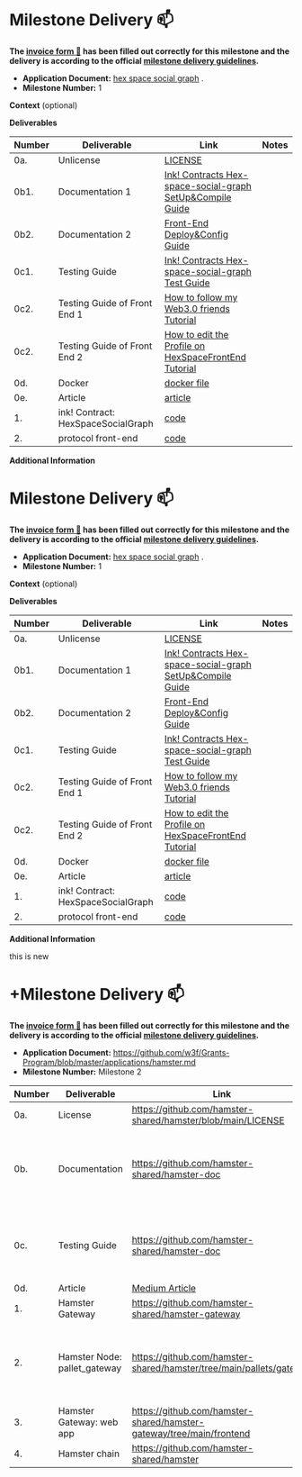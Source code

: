 # Milestone Delivery :mailbox:

**The [invoice form :pencil:](https://docs.google.com/forms/d/e/1FAIpQLSfmNYaoCgrxyhzgoKQ0ynQvnNRoTmgApz9NrMp-hd8mhIiO0A/viewform) has been filled out correctly for this milestone and the delivery is according to the official [milestone delivery guidelines](https://github.com/w3f/Grants-Program/blob/master/docs/milestone-deliverables-guidelines.md).**

- **Application Document:** [hex space social graph](https://github.com/w3f/Grants-Program/blob/master/applications/hex.md) .
- **Milestone Number:** 1

**Context** (optional)

**Deliverables**

| Number | Deliverable                        | Link                                                                                                                                                                          | Notes |
| ------ | ---------------------------------- | ----------------------------------------------------------------------------------------------------------------------------------------------------------------------------- | ----- |
| 0a.    | Unlicense                          | [LICENSE](https://github.com/rust-0x0/hex-space-protocol-substrate/blob/9123f9503f45a89958bef6c96eb308b82dd7f3a6/LICENSE)                                                     |       |
| 0b1.   | Documentation 1                    | [Ink! Contracts Hex-space-social-graph SetUp&Compile Guide](https://github.com/rust-0x0/hex-space-protocol-substrate/blob/9123f9503f45a89958bef6c96eb308b82dd7f3a6/README.md) |       |
| 0b2.   | Documentation 2                    | [Front-End Deploy&Config Guide](https://github.com/rust-0x0/hex-space-protocol-front-end/blob/508ca3ccf0459e975445eded2b084efbc34c6a6a/README.md)                             |       |
| 0c1.   | Testing Guide                      | [Ink! Contracts Hex-space-social-graph Test Guide](https://github.com/rust-0x0/hex-space-protocol-docs/blob/6ce9707bed58832e262cba236e07d1f8a9dc3e39/README.md)               |       |
| 0c2.   | Testing Guide of Front End 1       | [How to follow my Web3.0 friends Tutorial](https://github.com/rust-0x0/hex-space-protocol-docs/blob/6ce9707bed58832e262cba236e07d1f8a9dc3e39/Follow.md)                       |       |
| 0c2.   | Testing Guide of Front End 2       | [How to edit the Profile on HexSpaceFrontEnd Tutorial](https://github.com/rust-0x0/hex-space-protocol-docs/blob/6ce9707bed58832e262cba236e07d1f8a9dc3e39/Profile.md)          |       |
| 0d.    | Docker                             | [docker file](https://github.com/rust-0x0/hex-space-protocol-front-end/blob/508ca3ccf0459e975445eded2b084efbc34c6a6a/Dockerfile)                                              |       |
| 0e.    | Article                            | [article](https://medium.com/@rust.0x0/hex-space-social-graph-487c548c2391)                                                                                                   |       |
| 1.     | ink! Contract: HexSpaceSocialGraph | [code](https://github.com/rust-0x0/hex-space-protocol-substrate/tree/9123f9503f45a89958bef6c96eb308b82dd7f3a6/hex_space_social_graph)                                         |       |
| 2.     | protocol front-end                 | [code](https://github.com/rust-0x0/hex-space-protocol-front-end/tree/508ca3ccf0459e975445eded2b084efbc34c6a6a)                                                                |       |

**Additional Information**

# Milestone Delivery :mailbox:

**The [invoice form :pencil:](https://docs.google.com/forms/d/e/1FAIpQLSfmNYaoCgrxyhzgoKQ0ynQvnNRoTmgApz9NrMp-hd8mhIiO0A/viewform) has been filled out correctly for this milestone and the delivery is according to the official [milestone delivery guidelines](https://github.com/w3f/Grants-Program/blob/master/docs/milestone-deliverables-guidelines.md).**

- **Application Document:** [hex space social graph](https://github.com/w3f/Grants-Program/blob/master/applications/hex.md) .
- **Milestone Number:** 1

**Context** (optional)

**Deliverables**

| Number | Deliverable                        | Link                                                                                                                                                                          | Notes |
| ------ | ---------------------------------- | ----------------------------------------------------------------------------------------------------------------------------------------------------------------------------- | ----- |
| 0a.    | Unlicense                          | [LICENSE](https://github.com/rust-0x0/hex-space-protocol-substrate/blob/9123f9503f45a89958bef6c96eb308b82dd7f3a6/LICENSE)                                                     |       |
| 0b1.   | Documentation 1                    | [Ink! Contracts Hex-space-social-graph SetUp&Compile Guide](https://github.com/rust-0x0/hex-space-protocol-substrate/blob/9123f9503f45a89958bef6c96eb308b82dd7f3a6/README.md) |       |
| 0b2.   | Documentation 2                    | [Front-End Deploy&Config Guide](https://github.com/rust-0x0/hex-space-protocol-front-end/blob/508ca3ccf0459e975445eded2b084efbc34c6a6a/README.md)                             |       |
| 0c1.   | Testing Guide                      | [Ink! Contracts Hex-space-social-graph Test Guide](https://github.com/rust-0x0/hex-space-protocol-docs/blob/6ce9707bed58832e262cba236e07d1f8a9dc3e39/README.md)               |       |
| 0c2.   | Testing Guide of Front End 1       | [How to follow my Web3.0 friends Tutorial](https://github.com/rust-0x0/hex-space-protocol-docs/blob/6ce9707bed58832e262cba236e07d1f8a9dc3e39/Follow.md)                       |       |
| 0c2.   | Testing Guide of Front End 2       | [How to edit the Profile on HexSpaceFrontEnd Tutorial](https://github.com/rust-0x0/hex-space-protocol-docs/blob/6ce9707bed58832e262cba236e07d1f8a9dc3e39/Profile.md)          |       |
| 0d.    | Docker                             | [docker file](https://github.com/rust-0x0/hex-space-protocol-front-end/blob/508ca3ccf0459e975445eded2b084efbc34c6a6a/Dockerfile)                                              |       |
| 0e.    | Article                            | [article](https://medium.com/@rust.0x0/hex-space-social-graph-487c548c2391)                                                                                                   |       |
| 1.     | ink! Contract: HexSpaceSocialGraph | [code](https://github.com/rust-0x0/hex-space-protocol-substrate/tree/9123f9503f45a89958bef6c96eb308b82dd7f3a6/hex_space_social_graph)                                         |       |
| 2.     | protocol front-end                 | [code](https://github.com/rust-0x0/hex-space-protocol-front-end/tree/508ca3ccf0459e975445eded2b084efbc34c6a6a)                                                                |       |

**Additional Information**

this is new

# +Milestone Delivery 📫

**The [invoice form 📝](https://docs.google.com/forms/d/e/1FAIpQLSdSqj2vYjvpiIytkjcc40Pwl0Eg76WGUAq5L9e8eFuuOegmLw/viewform) has been filled out correctly for this milestone and the delivery is according to the official [milestone delivery guidelines](https://github.com/w3f/General-Grants-Program/blob/master/grants/milestone-deliverables-guidelines.md).**

- **Application Document:** https://github.com/w3f/Grants-Program/blob/master/applications/hamster.md
- **Milestone Number:** Milestone 2

| Number | Deliverable                  | Link                                                                                          | Notes                                                                       |
| ------ | ---------------------------- | --------------------------------------------------------------------------------------------- | --------------------------------------------------------------------------- |
| 0a.    | License                      | https://github.com/hamster-shared/hamster/blob/main/LICENSE                                   | Apache 2.0                                                                  |
| 0b.    | Documentation                | https://github.com/hamster-shared/hamster-doc                                                 | Hamster Gateway Tutorials.md file includes installation and usage tutorials |
| 0c.    | Testing Guide                | https://github.com/hamster-shared/hamster-doc                                                 | Tests can be found in the individual project tutorials                      |
| 0d.    | Article                      | [Medium Article](https://medium.com/@sun1275596256/hanster-application-tutorial-f8f13be9ae4f) |                                                                             |
| 1.     | Hamster Gateway              | https://github.com/hamster-shared/hamster-gateway                                             |                                                                             |
| 2.     | Hamster Node: pallet_gateway | https://github.com/hamster-shared/hamster/tree/main/pallets/gateway                           | Create a Substrate module that will have Register gateway function.         |
| 3.     | Hamster Gateway: web app     | https://github.com/hamster-shared/hamster-gateway/tree/main/frontend                          |                                                                             |
| 4.     | Hamster chain                | https://github.com/hamster-shared/hamster                                                     |                                                                             |

